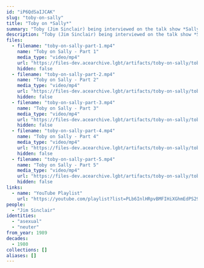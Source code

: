 ```yaml
---
id: "iP6QdSaIJCAK"
slug: "toby-on-sally"
title: "Toby on *Sally*"
summary: "Toby (Jim Sinclair) being interviewed on the talk show *Sally*"
description: "Toby (Jim Sinclair) being interviewed on the talk show *Sally* about xir identity as a neuter person (CW: amatonormativity, gender essentialism, dated language, misgendering, invasive questions toward intersex people)"
files:
  - filename: "toby-on-sally-part-1.mp4"
    name: "Toby on Sally - Part 1"
    media_type: "video/mp4"
    url: "https://files-dev.acearchive.lgbt/artifacts/toby-on-sally/toby-on-sally-part-1.mp4"
    hidden: false
  - filename: "toby-on-sally-part-2.mp4"
    name: "Toby on Sally - Part 2"
    media_type: "video/mp4"
    url: "https://files-dev.acearchive.lgbt/artifacts/toby-on-sally/toby-on-sally-part-2.mp4"
    hidden: false
  - filename: "toby-on-sally-part-3.mp4"
    name: "Toby on Sally - Part 3"
    media_type: "video/mp4"
    url: "https://files-dev.acearchive.lgbt/artifacts/toby-on-sally/toby-on-sally-part-3.mp4"
    hidden: false
  - filename: "toby-on-sally-part-4.mp4"
    name: "Toby on Sally - Part 4"
    media_type: "video/mp4"
    url: "https://files-dev.acearchive.lgbt/artifacts/toby-on-sally/toby-on-sally-part-4.mp4"
    hidden: false
  - filename: "toby-on-sally-part-5.mp4"
    name: "Toby on Sally - Part 5"
    media_type: "video/mp4"
    url: "https://files-dev.acearchive.lgbt/artifacts/toby-on-sally/toby-on-sally-part-5.mp4"
    hidden: false
links:
  - name: "YouTube Playlist"
    url: "https://youtube.com/playlist?list=PLb6InlHRpvBMFIHiXGhmEdPS29DE5Q58d"
people:
  - "Jim Sinclair"
identities:
  - "asexual"
  - "neuter"
from_year: 1989
decades:
  - 1980
collections: []
aliases: []
---
```

